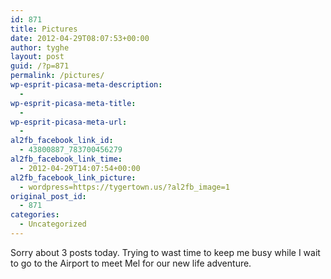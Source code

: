 ```yaml
---
id: 871
title: Pictures
date: 2012-04-29T08:07:53+00:00
author: tyghe
layout: post
guid: /?p=871
permalink: /pictures/
wp-esprit-picasa-meta-description:
  - 
wp-esprit-picasa-meta-title:
  - 
wp-esprit-picasa-meta-url:
  - 
al2fb_facebook_link_id:
  - 43800887_783700456279
al2fb_facebook_link_time:
  - 2012-04-29T14:07:54+00:00
al2fb_facebook_link_picture:
  - wordpress=https://tygertown.us/?al2fb_image=1
original_post_id:
  - 871
categories:
  - Uncategorized
---
```

Sorry about 3 posts today. Trying to wast time to keep me busy while I wait to go to the Airport to meet Mel for our new life adventure.

<p style="text-align:center;">
